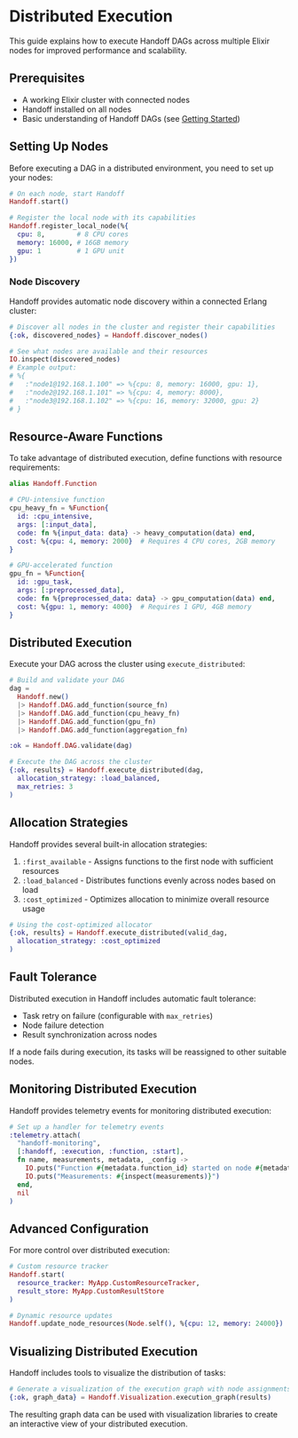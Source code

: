 # Distributed Execution

This guide explains how to execute Handoff DAGs across multiple Elixir nodes for improved performance and scalability.

## Prerequisites

- A working Elixir cluster with connected nodes
- Handoff installed on all nodes
- Basic understanding of Handoff DAGs (see [Getting Started](getting_started.md))

## Setting Up Nodes

Before executing a DAG in a distributed environment, you need to set up your nodes:

```elixir
# On each node, start Handoff
Handoff.start()

# Register the local node with its capabilities
Handoff.register_local_node(%{
  cpu: 8,        # 8 CPU cores
  memory: 16000, # 16GB memory
  gpu: 1         # 1 GPU unit
})
```

### Node Discovery

Handoff provides automatic node discovery within a connected Erlang cluster:

```elixir
# Discover all nodes in the cluster and register their capabilities
{:ok, discovered_nodes} = Handoff.discover_nodes()

# See what nodes are available and their resources
IO.inspect(discovered_nodes)
# Example output:
# %{
#   :"node1@192.168.1.100" => %{cpu: 8, memory: 16000, gpu: 1},
#   :"node2@192.168.1.101" => %{cpu: 4, memory: 8000},
#   :"node3@192.168.1.102" => %{cpu: 16, memory: 32000, gpu: 2}
# }
```

## Resource-Aware Functions

To take advantage of distributed execution, define functions with resource requirements:

```elixir
alias Handoff.Function

# CPU-intensive function
cpu_heavy_fn = %Function{
  id: :cpu_intensive,
  args: [:input_data],
  code: fn %{input_data: data} -> heavy_computation(data) end,
  cost: %{cpu: 4, memory: 2000}  # Requires 4 CPU cores, 2GB memory
}

# GPU-accelerated function
gpu_fn = %Function{
  id: :gpu_task,
  args: [:preprocessed_data],
  code: fn %{preprocessed_data: data} -> gpu_computation(data) end,
  cost: %{gpu: 1, memory: 4000}  # Requires 1 GPU, 4GB memory
}
```

## Distributed Execution

Execute your DAG across the cluster using `execute_distributed`:

```elixir
# Build and validate your DAG
dag =
  Handoff.new()
  |> Handoff.DAG.add_function(source_fn)
  |> Handoff.DAG.add_function(cpu_heavy_fn)
  |> Handoff.DAG.add_function(gpu_fn)
  |> Handoff.DAG.add_function(aggregation_fn)

:ok = Handoff.DAG.validate(dag)

# Execute the DAG across the cluster
{:ok, results} = Handoff.execute_distributed(dag,
  allocation_strategy: :load_balanced,
  max_retries: 3
)
```

## Allocation Strategies

Handoff provides several built-in allocation strategies:

1. `:first_available` - Assigns functions to the first node with sufficient resources
2. `:load_balanced` - Distributes functions evenly across nodes based on load
3. `:cost_optimized` - Optimizes allocation to minimize overall resource usage

```elixir
# Using the cost-optimized allocator
{:ok, results} = Handoff.execute_distributed(valid_dag,
  allocation_strategy: :cost_optimized
)
```

## Fault Tolerance

Distributed execution in Handoff includes automatic fault tolerance:

- Task retry on failure (configurable with `max_retries`)
- Node failure detection
- Result synchronization across nodes

If a node fails during execution, its tasks will be reassigned to other suitable nodes.

## Monitoring Distributed Execution

Handoff provides telemetry events for monitoring distributed execution:

```elixir
# Set up a handler for telemetry events
:telemetry.attach(
  "handoff-monitoring",
  [:handoff, :execution, :function, :start],
  fn name, measurements, metadata, _config ->
    IO.puts("Function #{metadata.function_id} started on node #{metadata.node}")
    IO.puts("Measurements: #{inspect(measurements)}")
  end,
  nil
)
```

## Advanced Configuration

For more control over distributed execution:

```elixir
# Custom resource tracker
Handoff.start(
  resource_tracker: MyApp.CustomResourceTracker,
  result_store: MyApp.CustomResultStore
)

# Dynamic resource updates
Handoff.update_node_resources(Node.self(), %{cpu: 12, memory: 24000})
```

## Visualizing Distributed Execution

Handoff includes tools to visualize the distribution of tasks:

```elixir
# Generate a visualization of the execution graph with node assignments
{:ok, graph_data} = Handoff.Visualization.execution_graph(results)
```

The resulting graph data can be used with visualization libraries to create an interactive view of your distributed execution.
